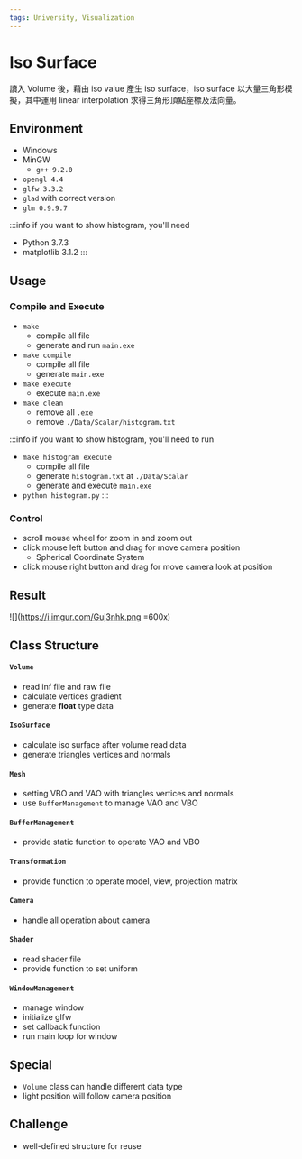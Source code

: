 ```yaml
---
tags: University, Visualization
---
```


# Iso Surface
讀入 Volume 後，藉由 iso value 產生 iso surface，iso surface 以大量三角形模擬，其中運用 linear interpolation 求得三角形頂點座標及法向量。

## Environment
* Windows
* MinGW
    * `g++ 9.2.0`
* `opengl 4.4`
* `glfw 3.3.2`
* `glad` with correct version
* `glm 0.9.9.7`

:::info
if you want to show histogram, you'll need
* Python 3.7.3
* matplotlib 3.1.2
:::

## Usage

### Compile and Execute
* `make`
    * compile all file
    * generate and run `main.exe`
* `make compile`
    * compile all file
    * generate `main.exe`
* `make execute`
    * execute `main.exe`
* `make clean`
    * remove all `.exe`
    * remove `./Data/Scalar/histogram.txt`

:::info
if you want to show histogram, you'll need to run
* `make histogram execute`
    * compile all file
    * generate `histogram.txt` at `./Data/Scalar`
    * generate and execute `main.exe`
* `python histogram.py`
:::

### Control
* scroll mouse wheel for zoom in and zoom out
* click mouse left button and drag for move camera position
    * Spherical Coordinate System
* click mouse right button and drag for move camera look at position

## Result
![](https://i.imgur.com/Guj3nhk.png =600x)

## Class Structure

#### `Volume`
* read inf file and raw file
* calculate vertices gradient
* generate **float** type data

#### `IsoSurface`
* calculate iso surface after volume read data
* generate triangles vertices and normals

#### `Mesh`
* setting VBO and VAO with triangles vertices and normals
* use `BufferManagement` to manage VAO and VBO

#### `BufferManagement`
* provide static function to operate VAO and VBO

#### `Transformation`
* provide function to operate model, view, projection matrix

#### `Camera`
* handle all operation about camera

#### `Shader`
* read shader file
* provide function to set uniform

#### `WindowManagement`
* manage window
* initialize glfw
* set callback function
* run main loop for window

## Special
* `Volume` class can handle different data type
* light position will follow camera position

## Challenge
* well-defined structure for reuse